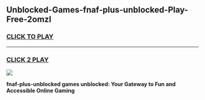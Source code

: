 
## Unblocked-Games-fnaf-plus-unblocked-Play-Free-2omzl
<h3>
<a href="https://premium76.site?title=fnaf-plus-unblocked&ref=20M">CLICK TO PLAY</a></h3>
<hr>

<h3>
<a href="https://premium76.site?title=fnaf-plus-unblocked&ref=20M">CLICK 2 PLAY</a>
  
</h3>

<a href="https://premium76.site?title=fnaf-plus-unblocked&ref=19M"><img src="https://clearcache.store/games.png"></a>


**fnaf-plus-unblocked games unblocked: Your Gateway to Fun and Accessible Online Gaming**
